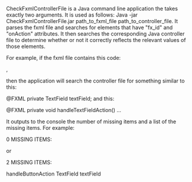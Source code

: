 CheckFxmlControllerFile is a Java command line application the takes exactly two arguments. It is used as follows: Java -jar CheckFxmlControllerFile.jar path_to_fxml_file path_to_controller_file.  It parses the fxml file and searches for elements that have "fx_id" and "onAction" attributes.  It then searches the corresponding Java controller file to determine whether or not it correctly reflects the relevant values of those elements.

For example, if the fxml file contains this code:

<TextField fx:id="textField" onAction="#handleTextFieldAction" prefWidth="168.0" />,

then the application will search the controller file for something similar to this:

@FXML
 private TextField textField; and this:

@FXML
 private void handleTextFieldAction() ...

It outputs to the console the number of missing items and a list of the missing items.
For example:

0 MISSING ITEMS: 

or

2 MISSING ITEMS: 

handleButtonAction
TextField textField

